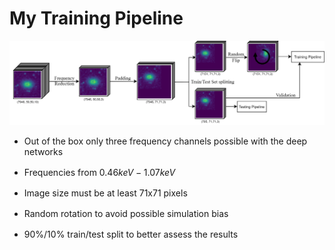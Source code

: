 # My Training Pipeline
<div class="grid grid-cols-3 justify-center">
<div class="col-span-2 self-center">
<img class="max-h-100 shadow-xl" src="/images/pipeline.png"/>
</div>
<div class="ml-5 list">

* Out of the box only three frequency channels possible with the deep networks
* Frequencies from $0.46keV - 1.07keV$
* Image size must be at least 71x71 pixels
* Random rotation to avoid possible simulation bias
* 90%/10% train/test split to better assess the results

</div>
</div>

<style>

  .list li{
    margin-bottom: 1rem !important;
  }
</style>